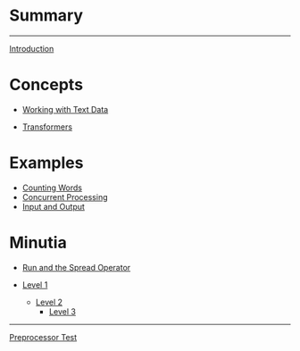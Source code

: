 # Summary

---

[Introduction](./introduction.md)

# Concepts

- [Working with Text Data](./text-data.md)

<!-- - [Stream Conversions](./conversions.md) -->

- [Transformers](./transform.md)

<!-- - [The Zen of Errors](./errors.md) -->

# Examples

- [Counting Words](./example-counting-words.md)
- [Concurrent Processing](./example-concurrent-processing.md)
- [Input and Output](./example-io.md)

# Minutia

- [Run and the Spread Operator](./spread.md)

- [Level 1](./level1.md)
  - [Level 2](./level2.md)
    - [Level 3](./level3.md)

---

[Preprocessor Test](./preprocessor-test.md)

